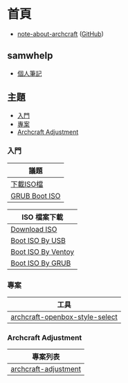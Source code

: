 
# 首頁

* [note-about-archcraft](https://samwhelp.github.io/note-about-archcraft/) ([GitHub](https://github.com/samwhelp/note-about-archcraft))


## samwhelp

* [個人筆記](https://samwhelp.github.io/book/)


## 主題

* [入門](#入門)
* [專案](#專案)
* [Archcraft Adjustment](#archcraft-adjustment)


### 入門

| 議題 |
| --- |
| [下載ISO檔](https://samwhelp.github.io/note-about-archcraft/read/start/download-iso.html) |
| [GRUB Boot ISO](https://samwhelp.github.io/note-about-archcraft/read/start/grub-boot-iso.html) |


| ISO 檔案下載 |
| --- |
| [Download ISO](https://samwhelp.github.io/note-about-archcraft/read/start/download/download_iso.html) |
| [Boot ISO By USB](https://samwhelp.github.io/note-about-archcraft/read/start/download/boot_iso_by_usb.html) |
| [Boot ISO By Ventoy](https://samwhelp.github.io/note-about-archcraft/read/start/download/boot_iso_by_ventoy.html) |
| [Boot ISO By GRUB](https://samwhelp.github.io/note-about-archcraft/read/start/download/boot_iso_by_grub.html) |


### 專案

| 工具 |
| --- |
| [archcraft-openbox-style-select](https://samwhelp.github.io/note-about-archcraft/read/project/style-select/archcraft-openbox-style-select) |


### Archcraft Adjustment

| 專案列表 |
| --- |
| [archcraft-adjustment](https://samwhelp.github.io/note-about-archcraft/read/project/archcraft-adjustment/) |
